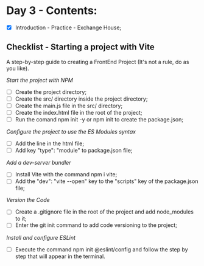 # Day 3 - Contents: 

- [x] Introduction - Practice - Exchange House; 

## Checklist - Starting a project with Vite

A step-by-step guide to creating a FrontEnd Project (It's not a rule, do as you like).

*Start the project with NPM*
-[ ] Create the project directory; 
- [ ] Create the src/ directory inside the project directory; 
- [ ] Create the main.js file in the src/ directory; 
- [ ] Create the index.html file in the root of the project; 
- [ ] Run the comand npm init -y or npm init to create the package.json; 

*Configure the project to use the ES Modules syntax*
- [ ] Add the line <script type="module" src="./src/main.js"></script> in the html file; 
- [ ] Add key "type": "module" to package.json file; 

*Add a dev-server bundler*
- [ ] Install Vite with the command npm i vite; 
- [ ] Add the "dev": "vite --open" key to the "scripts" key of the package.json file; 

*Version the Code*
- [ ] Create a .gitignore file in the root of the project and add node_modules to it; 
- [ ] Enter the git init command to add code versioning to the project; 

*Install and configure ESLint*
- [ ] Execute the command npm init @eslint/config and follow the step by step that will appear in the terminal. 
